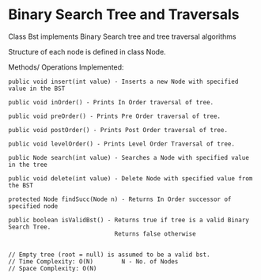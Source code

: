 # Binary Search Tree and Traversals

Class Bst implements Binary Search tree and tree traversal algorithms

Structure of each node is defined in class Node.

Methods/ Operations Implemented:

	public void insert(int value) - Inserts a new Node with specified value in the BST

	public void inOrder() - Prints In Order traversal of tree.

	public void preOrder() - Prints Pre Order traversal of tree.

	public void postOrder() - Prints Post Order traversal of tree.

	public void levelOrder() - Prints Level Order Traversal of tree.

	public Node search(int value) - Searches a Node with specified value in the tree

	public void delete(int value) - Delete Node with specified value from the BST

	protected Node findSucc(Node n) - Returns In Order successor of specified node

	public boolean isValidBst() - Returns true if tree is a valid Binary Search Tree. 
								  Returns false otherwise

 
	// Empty tree (root = null) is assumed to be a valid bst.
	// Time Complexity: O(N)		N - No. of Nodes
	// Space Complexity: O(N)	

	



